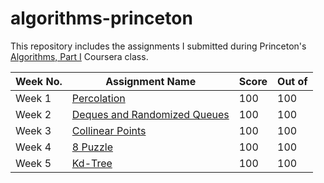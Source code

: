 # algorithms-princeton
This repository includes the assignments I submitted during Princeton's [Algorithms, Part I](https://www.coursera.org/learn/algorithms-part1) Coursera class.

| Week No. | Assignment Name  | Score  | Out of  | 
|---|---|---|---|
| Week 1  | [Percolation](https://coursera.cs.princeton.edu/algs4/assignments/percolation/specification.php)  | 100  | 100  | 
| Week 2  | [Deques and Randomized Queues](https://coursera.cs.princeton.edu/algs4/assignments/queues/specification.php)  | 100  | 100  | 
| Week 3  | [Collinear Points](https://coursera.cs.princeton.edu/algs4/assignments/collinear/specification.php)  | 100  | 100  | 
| Week 4  | [8 Puzzle](https://coursera.cs.princeton.edu/algs4/assignments/8puzzle/specification.php) | 100  | 100  | 
| Week 5  | [Kd-Tree](https://coursera.cs.princeton.edu/algs4/assignments/kdtree/specification.php)  | 100  | 100  | 
